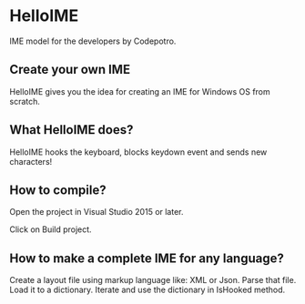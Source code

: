 # HelloIME
IME model for the developers by Codepotro.

## Create your own IME
HelloIME gives you the idea for creating an IME for Windows OS from scratch.

## What HelloIME does?
HelloIME hooks the keyboard, blocks keydown event and sends new characters!

## How to compile?

Open the project in Visual Studio 2015 or later.

Click on Build project.

## How to make a complete IME for any language?

Create a layout file using markup language like: XML or Json.
Parse that file.
Load it to a dictionary.
Iterate and use the dictionary in IsHooked method.
